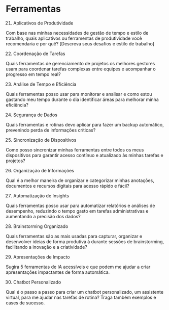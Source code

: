 # Ferramentas

21. Aplicativos de Produtividade

Com base nas minhas necessidades de gestão de tempo e estilo de trabalho, quais aplicativos ou ferramentas de produtividade você recomendaria e por quê?
[Descreva seus desafios e estilo de trabalho]

22. Coordenação de Tarefas

Quais ferramentas de gerenciamento de projetos os melhores gestores usam para coordenar tarefas complexas entre equipes e acompanhar o progresso em tempo real?

23. Análise de Tempo e Eficiência

Quais ferramentas posso usar para monitorar e analisar  e como estou gastando meu tempo durante o dia identificar áreas para melhorar minha eficiência?

24. Segurança de Dados

Quais ferramentas e rotinas devo aplicar para fazer um backup automático, prevenindo perda de informações críticas?

25. Sincronização de Dispositivos

Como posso sincronizar minhas ferramentas entre todos os meus dispositivos para garantir acesso contínuo e atualizado às minhas tarefas e projetos?

26. Organização de Informações

Qual é a melhor maneira de organizar e categorizar minhas  anotações, documentos e recursos digitais para acesso rápido e fácil?

27. Automatização de Insights

Quais ferramentas posso usar para automatizar relatórios e análises de desempenho, reduzindo o tempo gasto em tarefas administrativas e aumentando a precisão dos dados?

28. Brainstorming Organizado

Quais ferramentas são as mais usadas para capturar, organizar e desenvolver ideias de forma produtiva à durante sessões de brainstorming, facilitando a inovação e a criatividade?

29. Apresentações de Impacto

Sugira 5 ferramentas de IA acessíveis e que podem me ajudar a criar apresentações impactantes de forma automática.

30. Chatbot Personalizado

Qual é o passo a passo para criar um chatbot personalizado, um assistente virtual, para me ajudar nas tarefas de rotina? Traga também exemplos e cases de sucesso.
